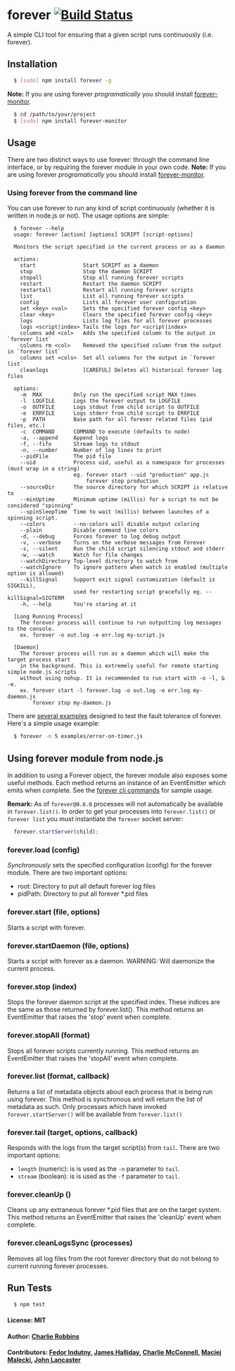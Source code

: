 # forever [![Build Status](https://api.travis-ci.org/nodejitsu/forever.svg)](http://travis-ci.org/nodejitsu/forever)

A simple CLI tool for ensuring that a given script runs continuously (i.e. forever).

## Installation

``` bash
  $ [sudo] npm install forever -g
```

**Note:** If you are using forever _programatically_ you should install [forever-monitor][0].

``` bash
  $ cd /path/to/your/project
  $ [sudo] npm install forever-monitor
```

## Usage
There are two distinct ways to use forever: through the command line interface, or by requiring the forever module in your own code. **Note:** If you are using forever _programatically_ you should install [forever-monitor][0].

### Using forever from the command line
You can use forever to run any kind of script continuously (whether it is written in node.js or not). The usage options are simple:

```
  $ forever --help
  usage: forever [action] [options] SCRIPT [script-options]

  Monitors the script specified in the current process or as a daemon

  actions:
    start               Start SCRIPT as a daemon
    stop                Stop the daemon SCRIPT
    stopall             Stop all running forever scripts
    restart             Restart the daemon SCRIPT
    restartall          Restart all running forever scripts
    list                List all running forever scripts
    config              Lists all forever user configuration
    set <key> <val>     Sets the specified forever config <key>
    clear <key>         Clears the specified forever config <key>
    logs                Lists log files for all forever processes
    logs <script|index> Tails the logs for <script|index>
    columns add <col>   Adds the specified column to the output in `forever list`
    columns rm <col>    Removed the specified column from the output in `forever list`
    columns set <cols>  Set all columns for the output in `forever list`
    cleanlogs           [CAREFUL] Deletes all historical forever log files

  options:
    -m  MAX          Only run the specified script MAX times
    -l  LOGFILE      Logs the forever output to LOGFILE
    -o  OUTFILE      Logs stdout from child script to OUTFILE
    -e  ERRFILE      Logs stderr from child script to ERRFILE
    -p  PATH         Base path for all forever related files (pid files, etc.)
    -c  COMMAND      COMMAND to execute (defaults to node)
    -a, --append     Append logs
    -f, --fifo       Stream logs to stdout
    -n, --number     Number of log lines to print
    --pidFile        The pid file
    --uid            Process uid, useful as a namespace for processes (must wrap in a string)
                     eg. forever start --uid "production" app.js
                         forever stop production
    --sourceDir      The source directory for which SCRIPT is relative to
    --minUptime      Minimum uptime (millis) for a script to not be considered "spinning"
    --spinSleepTime  Time to wait (millis) between launches of a spinning script.
    --colors         --no-colors will disable output coloring
    --plain          Disable command line colors
    -d, --debug      Forces forever to log debug output
    -v, --verbose    Turns on the verbose messages from Forever
    -s, --silent     Run the child script silencing stdout and stderr
    -w, --watch      Watch for file changes
    --watchDirectory Top-level directory to watch from
    --watchIgnore    To ignore pattern when watch is enabled (multiple option is allowed)
    --killSignal     Support exit signal customization (default is SIGKILL),
                     used for restarting script gracefully eg. --killSignal=SIGTERM
    -h, --help       You're staring at it

  [Long Running Process]
    The forever process will continue to run outputting log messages to the console.
    ex. forever -o out.log -e err.log my-script.js

  [Daemon]
    The forever process will run as a daemon which will make the target process start
    in the background. This is extremely useful for remote starting simple node.js scripts
    without using nohup. It is recommended to run start with -o -l, & -e.
    ex. forever start -l forever.log -o out.log -e err.log my-daemon.js
        forever stop my-daemon.js
```

There are [several examples][1] designed to test the fault tolerance of forever. Here's a simple usage example:

``` bash
  $ forever -m 5 examples/error-on-timer.js
```

## Using forever module from node.js
In addition to using a Forever object, the forever module also exposes some useful methods. Each method returns an instance of an EventEmitter which emits when complete. See the [forever cli commands][2] for sample usage.

**Remark:** As of `forever@0.6.0` processes will not automatically be available in `forever.list()`. In order to get your processes into `forever.list()` or `forever list` you must instantiate the `forever` socket server:

``` js
  forever.startServer(child);
```

### forever.load (config)
_Synchronously_ sets the specified configuration (config) for the forever module. There are two important options:

* root:    Directory to put all default forever log files
* pidPath: Directory to put all forever *.pid files

### forever.start (file, options)
Starts a script with forever.

### forever.startDaemon (file, options)
Starts a script with forever as a daemon. WARNING: Will daemonize the current process.

### forever.stop (index)
Stops the forever daemon script at the specified index. These indices are the same as those returned by forever.list(). This method returns an EventEmitter that raises the 'stop' event when complete.

### forever.stopAll (format)
Stops all forever scripts currently running. This method returns an EventEmitter that raises the 'stopAll' event when complete.

### forever.list (format, callback)
Returns a list of metadata objects about each process that is being run using forever. This method is synchronous and will return the list of metadata as such. Only processes which have invoked `forever.startServer()` will be available from `forever.list()`

### forever.tail (target, options, callback)
Responds with the logs from the target script(s) from `tail`. There are two important options:

* `length` (numeric): is is used as the `-n` parameter to `tail`.
* `stream` (boolean): is is used as the `-f` parameter to `tail`.

### forever.cleanUp ()
Cleans up any extraneous forever *.pid files that are on the target system. This method returns an EventEmitter that raises the 'cleanUp' event when complete.

### forever.cleanLogsSync (processes)
Removes all log files from the root forever directory that do not belong to current running forever processes.

## Run Tests

``` bash
  $ npm test
```

#### License: MIT
#### Author: [Charlie Robbins](http://github.com/indexzero)
#### Contributors: [Fedor Indutny](http://github.com/indutny), [James Halliday](http://substack.net/), [Charlie McConnell](http://github.com/avianflu), [Maciej Malecki](http://github.com/mmalecki), [John Lancaster](http://jlank.com)

[0]: http://github.com/nodejitsu/forever-monitor
[1]: http://github.com/nodejitsu/forever-monitor/tree/master/examples
[2]: https://github.com/nodejitsu/forever/blob/master/lib/forever/cli.js
